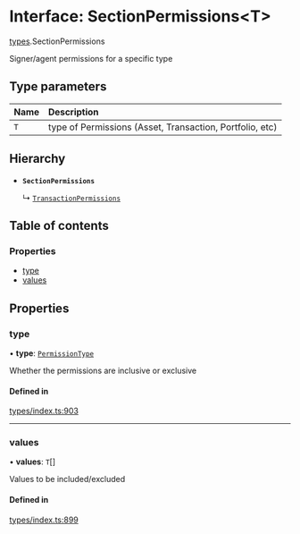 # Interface: SectionPermissions<T\>

[types](../wiki/types).SectionPermissions

Signer/agent permissions for a specific type

## Type parameters

| Name | Description |
| :------ | :------ |
| `T` | type of Permissions (Asset, Transaction, Portfolio, etc) |

## Hierarchy

- **`SectionPermissions`**

  ↳ [`TransactionPermissions`](../wiki/types.TransactionPermissions)

## Table of contents

### Properties

- [type](../wiki/types.SectionPermissions#type)
- [values](../wiki/types.SectionPermissions#values)

## Properties

### type

• **type**: [`PermissionType`](../wiki/types.PermissionType)

Whether the permissions are inclusive or exclusive

#### Defined in

[types/index.ts:903](https://github.com/PolymathNetwork/polymesh-sdk/blob/c6fe1be3/src/types/index.ts#L903)

___

### values

• **values**: `T`[]

Values to be included/excluded

#### Defined in

[types/index.ts:899](https://github.com/PolymathNetwork/polymesh-sdk/blob/c6fe1be3/src/types/index.ts#L899)
